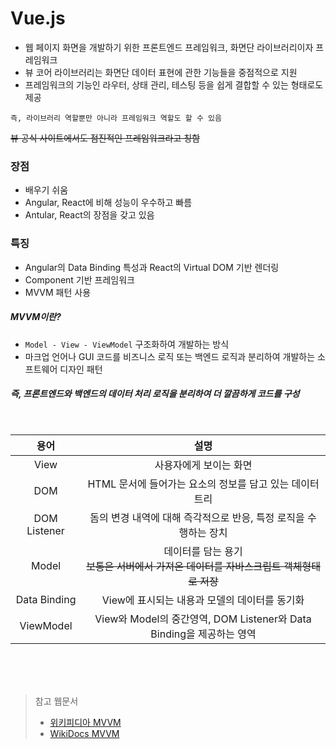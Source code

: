 # Vue.js

- 웹 페이지 화면을 개발하기 위한 프론트엔드 프레임워크, 화면단 라이브러리이자 프레임워크
- 뷰 코어 라이브러리는 화면단 데이터 표현에 관한 기능들을 중점적으로 지원
- 프레임워크의 기능인 라우터, 상태 관리, 테스팅 등을 쉽게 결합할 수 있는 형태로도 제공

`즉, 라이브러리 역할뿐만 아니라 프레임워크 역할도 할 수 있음`

~~뷰 공식 사이트에서도 점진적인 프레임워크라고 칭함~~

### 장점

- 배우기 쉬움
- Angular, React에 비해 성능이 우수하고 빠름
- Antular, React의 장점을 갖고 있음

### 특징

- Angular의 Data Binding 특성과 React의 Virtual DOM 기반 렌더링
- Component 기반 프레임워크
- MVVM 패턴 사용

##### MVVM이란?

- `Model - View - ViewModel` 구조화하여 개발하는 방식
- 마크업 언어나 GUI 코드를 비즈니스 로직 또는 백엔드 로직과 분리하여 개발하는 소프트웨어 디자인 패턴

##### 즉, 프론트엔드와 백엔드의 데이터 처리 로직을 분리하여 더 깔끔하게 코드를 구성

<br>

|     용어     |                                          설명                                          |
| :----------: | :------------------------------------------------------------------------------------: |
|     View     |                                 사용자에게 보이는 화면                                 |
|     DOM      |                HTML 문서에 들어가는 요소의 정보를 담고 있는 데이터 트리                |
| DOM Listener |            돔의 변경 내역에 대해 즉각적으로 반응, 특정 로직을 수행하는 장치            |
|    Model     | 데이터를 담는 용기<br>~~보통은 서버에서 가져온 데이터를 자바스크립트 객체형태로 저장~~ |
| Data Binding |                     View에 표시되는 내용과 모델의 데이터를 동기화                      |
|  ViewModel   |          View와 Model의 중간영역, DOM Listener와 Data Binding을 제공하는 영역          |

<br><br><br>

> 참고 웹문서
>
> - [위키피디아 MVVM](https://ko.wikipedia.org/wiki/%EB%AA%A8%EB%8D%B8-%EB%B7%B0-%EB%B7%B0%EB%AA%A8%EB%8D%B8)
> - [WikiDocs MVVM](https://wikidocs.net/17701#mvvm)
